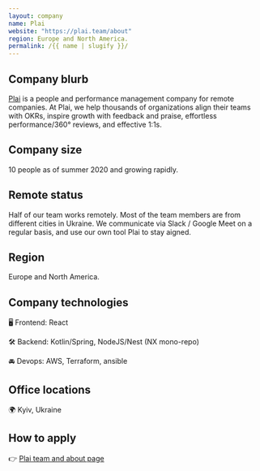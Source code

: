 ```yaml
---
layout: company
name: Plai
website: "https://plai.team/about"
region: Europe and North America.
permalink: /{{ name | slugify }}/
---
```


## Company blurb

[Plai](https://plai.team) is a people and performance management company for remote companies. At Plai, we help thousands of organizations align their teams with OKRs, inspire growth with feedback and praise, effortless performance/360° reviews, and effective 1:1s.

## Company size

10 people as of summer 2020 and growing rapidly.

## Remote status

Half of our team works remotely. Most of the team members are from different cities in Ukraine. We communicate via Slack / Google Meet on a regular basis, and use our own tool Plai to stay aigned.

## Region

Europe and North America.

## Company technologies

🖥 Frontend: React

🛠 Backend: Kotlin/Spring, NodeJS/Nest (NX mono-repo)

🚘 Devops: AWS, Terraform, ansible

## Office locations

🌍 Kyiv, Ukraine

## How to apply

👉 [Plai team and about page](https://plai.team/about)